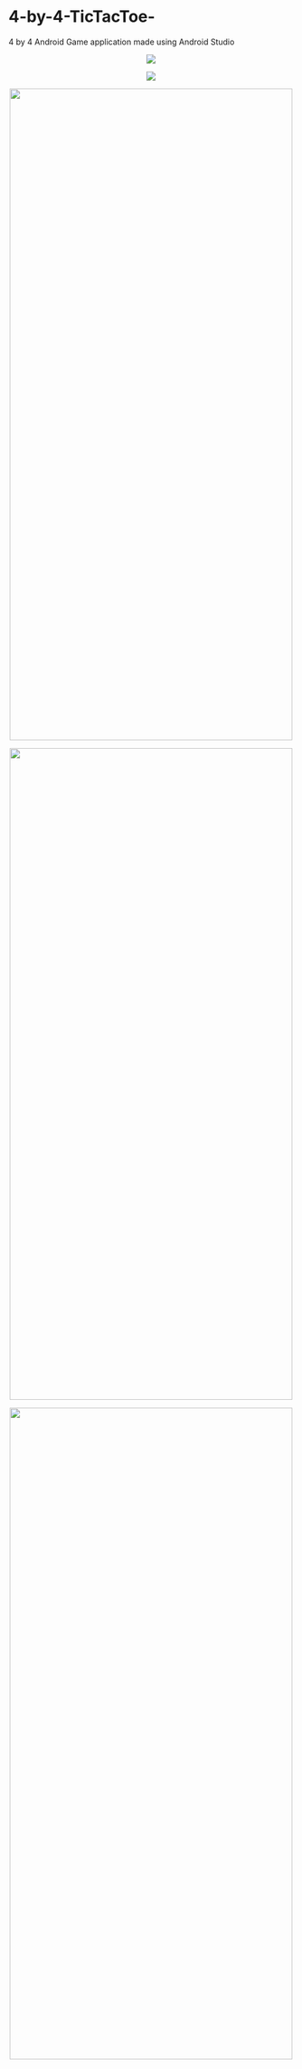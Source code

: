 # 4-by-4-TicTacToe-
4 by 4 Android Game application made using Android Studio
<p align = "center"><img src="/Banner.png"></p>
<p align = "center"><img src="/icon1.png"></p>
<p align = "center"><img src="/Screenshot 1.png" width=500 height=1150></p>
<p align = "center"><img src="/Screenshot 2.png" width=500 height=1150></p>
<p align = "center"><img src="/Screenshot 3.png" width=500 height=1150></p>

